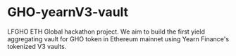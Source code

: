 # GHO-yearnV3-vault

LFGHO ETH Global hackathon project.
We aim to build the first yield aggregating vault for GHO token in Ethereum mainnet using Yearn Finance's tokenized V3 vaults.
